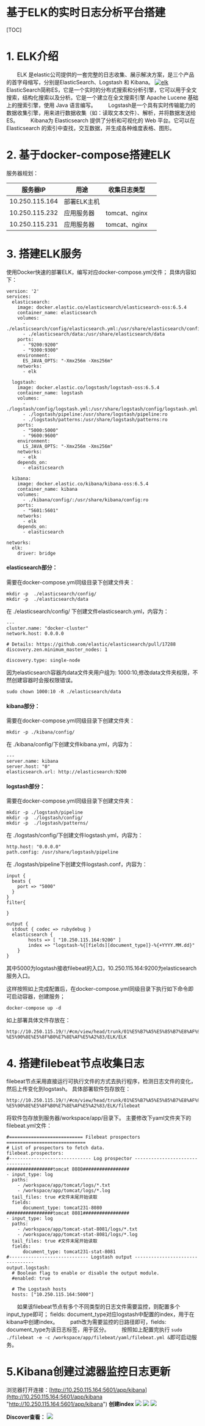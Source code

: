 基于ELK的实时日志分析平台搭建
====

[TOC]



# 1. ELK介绍
　　ELK 是elastic公司提供的一套完整的日志收集、展示解决方案，是三个产品的首字母缩写，分别是ElasticSearch、Logstash 和 Kibana。
[![elk](https://itel-oss.oss-cn-beijing.aliyuncs.com/devops/elk/elk.webp "elk")](https://itel-oss.oss-cn-beijing.aliyuncs.com/devops/elk/elk.webp "elk")
　　ElasticSearch简称ES，它是一个实时的分布式搜索和分析引擎，它可以用于全文搜索，结构化搜索以及分析。它是一个建立在全文搜索引擎 Apache Lucene 基础上的搜索引擎，使用 Java 语言编写。
　　Logstash是一个具有实时传输能力的数据收集引擎，用来进行数据收集（如：读取文本文件）、解析，并将数据发送给ES。
　　Kibana为 Elasticsearch 提供了分析和可视化的 Web 平台。它可以在 Elasticsearch 的索引中查找，交互数据，并生成各种维度表格、图形。
  

# 2. 基于docker-compose搭建ELK
服务器规划：

|服务器IP| 用途 |收集日志类型 | |
|:-----:|-----|-----|-----|
|10.250.115.164|部署ELK主机|||
|10.250.115.232|应用服务器|tomcat、nginx||
|10.250.115.231|应用服务器|tomcat、nginx||

# 3. 搭建ELK服务
使用Docker快速的部署ELK，编写对应docker-compose.yml文件；
具体内容如下：
```
version: '2'
services:
  elasticsearch:
    image: docker.elastic.co/elasticsearch/elasticsearch-oss:6.5.4
    container_name: elasticsearch
    volumes:
      - ./elasticsearch/config/elasticsearch.yml:/usr/share/elasticsearch/config/elasticsearch.yml:ro
      - ./elasticsearch/data:/usr/share/elasticsearch/data
    ports:
      - "9200:9200"
      - "9300:9300"
    environment:
      ES_JAVA_OPTS: "-Xmx256m -Xms256m"
    networks:
      - elk

  logstash:
    image: docker.elastic.co/logstash/logstash-oss:6.5.4 
    container_name: logstash
    volumes:
      - ./logstash/config/logstash.yml:/usr/share/logstash/config/logstash.yml:ro
      - ./logstash/pipeline:/usr/share/logstash/pipeline:ro
      - ./logstash/patterns:/usr/share/logstash/patterns:ro
    ports:
      - "5000:5000"
      - "9600:9600"
    environment:
      LS_JAVA_OPTS: "-Xmx256m -Xms256m"
    networks:
      - elk
    depends_on:
      - elasticsearch

  kibana:
    image: docker.elastic.co/kibana/kibana-oss:6.5.4
    container_name: kibana
    volumes:
      - ./kibana/config/:/usr/share/kibana/config:ro
    ports:
      - "5601:5601"
    networks:
      - elk
    depends_on:
      - elasticsearch

networks:
  elk:
    driver: bridge
```
#### elasticsearch部分：
需要在docker-compose.yml同级目录下创建文件夹：
```
mkdir -p  ./elasticsearch/config/
mkdir -p  ./elasticsearch/data
```
在 ./elasticsearch/config/ 下创建文件elasticsearch.yml，内容为：
```
---
cluster.name: "docker-cluster"
network.host: 0.0.0.0

# Details: https://github.com/elastic/elasticsearch/pull/17288
discovery.zen.minimum_master_nodes: 1

discovery.type: single-node
```
因为elasticsearch容器内data文件夹用户组为: 1000:10,修改data文件夹权限，不然创建容器时会报权限错误。
```
sudo chown 1000:10 -R ./elasticsearch/data
```
#### kibana部分：
需要在docker-compose.yml同级目录下创建文件夹：
```
mkdir -p ./kibana/config/
```
在 ./kibana/config/下创建文件kibana.yml，内容为：
```
---
server.name: kibana
server.host: "0"
elasticsearch.url: http://elasticsearch:9200
```
#### logstash部分：
需要在docker-compose.yml同级目录下创建文件夹：
```
mkdir -p ./logstash/pipeline
mkdir -p  ./logstash/config/
mkdir -p  ./logstash/patterns/
```
在 ./logstash/config/下创建文件logstash.yml，内容为：
```
http.host: "0.0.0.0"
path.config: /usr/share/logstash/pipeline
```
在 ./logstash/pipeline下创建文件logstash.conf，内容为：
```
input {
  beats {
    port => "5000"
  }
}
filter{

}

output {
  stdout { codec => rubydebug }
  elasticsearch {
        hosts => [ "10.250.115.164:9200" ]
        index => "logstash-%{[fields][document_type]}-%{+YYYY.MM.dd}"
    }
}
```
其中5000为logstash接收filebeat的入口，10.250.115.164:9200为elasticsearch服务入口。

这样按照如上完成配置后，在docker-compose.yml同级目录下执行如下命令即可启动容器，创建服务；
```
docker-compose up -d
```
如上部署具体文件存放在：
```
http://10.250.115.19/!/#cm/view/head/trunk/01%E5%B7%A5%E5%85%B7%E8%AF%95%E7%82%B9%E5%8F%8A%E5%BC%80%E5%8F%91/18-%E5%90%8E%E5%8F%B0%E7%8E%AF%E5%A2%83/ELK/ELK
```

# 4. 搭建filebeat节点收集日志
filebeat节点采用直接运行可执行文件的方式去执行程序，检测日志文件的变化，然后上传变化到logstash。
具体部署软件包存放在：
```
http://10.250.115.19/!/#cm/view/head/trunk/01%E5%B7%A5%E5%85%B7%E8%AF%95%E7%82%B9%E5%8F%8A%E5%BC%80%E5%8F%91/18-%E5%90%8E%E5%8F%B0%E7%8E%AF%E5%A2%83/ELK/filebeat
```
将软件包存放到服务器/workspace/app/目录下。
主要修改下yaml文件夹下的filebeat.yml文件：
```
#=========================== Filebeat prospectors =============================
# List of prospectors to fetch data.
filebeat.prospectors:
#------------------------------ Log prospector --------------------------------
#################tomcat 8080#################
- input_type: log
  paths:
    - /workspace/app/tomcat/logs/*.txt
    - /workspace/app/tomcat/logs/*.log
  tail_files: true #文件末尾开始读取
  fields:
      document_type: tomcat231-8080
#################tomcat 8081#################
- input_type: log
  paths:
    - /workspace/app/tomcat-stat-8081/logs/*.txt
    - /workspace/app/tomcat-stat-8081/logs/*.log
  tail_files: true #文件末尾开始读取
  fields:
      document_type: tomcat231-stat-8081
#----------------------------- Logstash output ---------------------------------
output.logstash:
  # Boolean flag to enable or disable the output module.
  #enabled: true

  # The Logstash hosts
  hosts: ["10.250.115.164:5000"]
```
　　如果该filebeat节点有多个不同类型的日志文件需要监控，则配置多个input_type即可； fields: document_type对应logstash中配置的index，用于在kibana中创建index。
　　path改为需要监控的日路径即可，fields: document_type为该日志标签，用于区分。
　　按照如上配置完执行 ```sudo ./filebeat -e -c /workspace/app/filebeat/yaml/filebeat.yml &```即可启动服务。
  
# 5.Kibana创建过滤器监控日志更新
浏览器打开连接：[http://10.250.115.164:5601/app/kibana](http://10.250.115.164:5601/app/kibana "http://10.250.115.164:5601/app/kibana")
**创建index**
[![](https://itel-oss.oss-cn-beijing.aliyuncs.com/devops/elk/index-patterns.png)](https://itel-oss.oss-cn-beijing.aliyuncs.com/devops/elk/index-patterns.png)
[![](https://itel-oss.oss-cn-beijing.aliyuncs.com/devops/elk/create%20index%20pattern.png)](https://itel-oss.oss-cn-beijing.aliyuncs.com/devops/elk/create%20index%20pattern.png)
[![](https://itel-oss.oss-cn-beijing.aliyuncs.com/devops/elk/create%20index%20pattern%201.png)](https://itel-oss.oss-cn-beijing.aliyuncs.com/devops/elk/create%20index%20pattern%201.png)


**Discover查看：**
[![](https://itel-oss.oss-cn-beijing.aliyuncs.com/devops/elk/Discover.png)](https://itel-oss.oss-cn-beijing.aliyuncs.com/devops/elk/Discover.png)



